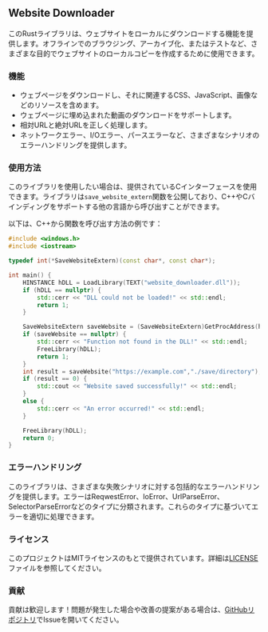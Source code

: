 ## Website Downloader

このRustライブラリは、ウェブサイトをローカルにダウンロードする機能を提供します。オフラインでのブラウジング、アーカイブ化、またはテストなど、さまざまな目的でウェブサイトのローカルコピーを作成するために使用できます。

### 機能

- ウェブページをダウンロードし、それに関連するCSS、JavaScript、画像などのリソースを含めます。
- ウェブページに埋め込まれた動画のダウンロードをサポートします。
- 相対URLと絶対URLを正しく処理します。
- ネットワークエラー、I/Oエラー、パースエラーなど、さまざまなシナリオのエラーハンドリングを提供します。

### 使用方法

このライブラリを使用したい場合は、提供されているCインターフェースを使用できます。ライブラリは`save_website_extern`関数を公開しており、C++やCバインディングをサポートする他の言語から呼び出すことができます。

以下は、C++から関数を呼び出す方法の例です：

```c++
#include <windows.h>
#include <iostream>

typedef int(*SaveWebsiteExtern)(const char*, const char*);

int main() {
    HINSTANCE hDLL = LoadLibrary(TEXT("website_downloader.dll"));
    if (hDLL == nullptr) {
        std::cerr << "DLL could not be loaded!" << std::endl;
        return 1;
    }

    SaveWebsiteExtern saveWebsite = (SaveWebsiteExtern)GetProcAddress(hDLL, "save_website_extern");
    if (saveWebsite == nullptr) {
        std::cerr << "Function not found in the DLL!" << std::endl;
        FreeLibrary(hDLL);
        return 1;
    }
    int result = saveWebsite("https://example.com","./save/directory");
    if (result == 0) {
        std::cout << "Website saved successfully!" << std::endl;
    }
    else {
        std::cerr << "An error occurred!" << std::endl;
    }

    FreeLibrary(hDLL);
    return 0;
}
```

### エラーハンドリング

このライブラリは、さまざまな失敗シナリオに対する包括的なエラーハンドリングを提供します。エラーはReqwestError、IoError、UrlParseError、SelectorParseErrorなどのタイプに分類されます。これらのタイプに基づいてエラーを適切に処理できます。

### ライセンス

このプロジェクトはMITライセンスのもとで提供されています。詳細は[LICENSE](LICENSE)ファイルを参照してください。

### 貢献

貢献は歓迎します！問題が発生した場合や改善の提案がある場合は、[GitHubリポジトリ](https://github.com/meowkawaiijp/rust_dll_website_copy)でIssueを開いてください。
